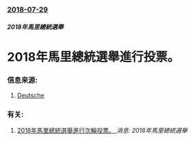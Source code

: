 ### [2018-07-29](/news/2018/07/29/index.md)

##### 2018年馬里總統選舉
# 2018年馬里總統選舉進行投票。 




### 信息来源:

1. [Deutsche](https://www.dw.com/en/mali-votes-in-presidential-election-amid-ongoing-violence/a-44867409)

### 有关:

1. [2018年馬里總統選舉進行次輪投票。 ](/news/2018/08/12/2018年馬里總統選舉進行次輪投票.md) _消息: 2018年馬里總統選舉_
